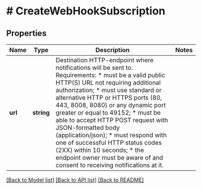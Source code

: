 # # CreateWebHookSubscription

## Properties

Name | Type | Description | Notes
------------ | ------------- | ------------- | -------------
**url** | **string** | Destination HTTP-endpoint where notifications will be sent to. Requirements:  * must be a valid public HTTP(S) URL not requiring additional authorization;  * must use standard or alternative HTTP or HTTPS ports (80, 443, 8008, 8080) or any dynamic port greater or equal to 49152;  * must be able to accept HTTP POST request with JSON-formatted body (application/json);  * must respond with one of successful HTTP status codes (2XX) within 10 seconds;  * the endpoint owner must be aware of and consent to receiving notifications at it. |

[[Back to Model list]](../../README.md#models) [[Back to API list]](../../README.md#endpoints) [[Back to README]](../../README.md)
